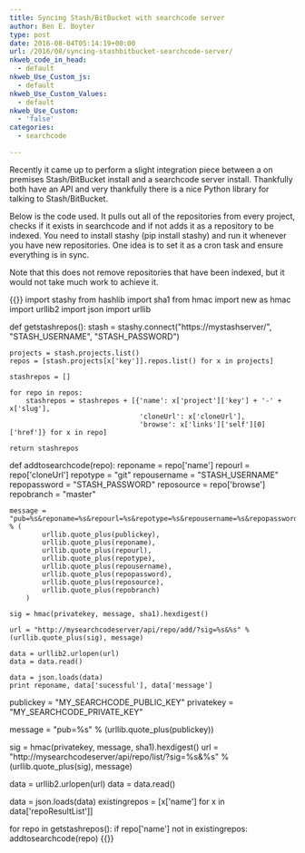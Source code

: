 ```yaml
---
title: Syncing Stash/BitBucket with searchcode server
author: Ben E. Boyter
type: post
date: 2016-08-04T05:14:19+00:00
url: /2016/08/syncing-stashbitbucket-searchcode-server/
nkweb_code_in_head:
  - default
nkweb_Use_Custom_js:
  - default
nkweb_Use_Custom_Values:
  - default
nkweb_Use_Custom:
  - 'false'
categories:
  - searchcode

---
```

Recently it came up to perform a slight integration piece between a on premises Stash/BitBucket install and a searchcode server install. Thankfully both have an API and very thankfully there is a nice Python library for talking to Stash/BitBucket.

Below is the code used. It pulls out all of the repositories from every project, checks if it exists in searchcode and if not adds it as a repository to be indexed. You need to install stashy (pip install stashy) and run it whenever you have new repositories. One idea is to set it as a cron task and ensure everything is in sync.

Note that this does not remove repositories that have been indexed, but it would not take much work to achieve it.

{{<highlight python>}}
import stashy
from hashlib import sha1
from hmac import new as hmac
import urllib2
import json
import urllib

def getstashrepos():
    stash = stashy.connect("https://mystashserver/", "STASH_USERNAME", "STASH_PASSWORD")

    projects = stash.projects.list()
    repos = [stash.projects[x['key']].repos.list() for x in projects]

    stashrepos = []

    for repo in repos:
        stashrepos = stashrepos + [{'name': x['project']['key'] + '-' + x['slug'],
                                    'cloneUrl': x['cloneUrl'],
                                    'browse': x['links']['self'][0]['href']} for x in repo]

    return stashrepos

def addtosearchcode(repo):
    reponame = repo['name']
    repourl = repo['cloneUrl']
    repotype = "git"
    repousername = "STASH_USERNAME"
    repopassword = "STASH_PASSWORD"
    reposource = repo['browse']
    repobranch = "master"

    message = "pub=%s&reponame=%s&repourl=%s&repotype=%s&repousername=%s&repopassword=%s&reposource=%s&repobranch=%s" % (
            urllib.quote_plus(publickey),
            urllib.quote_plus(reponame),
            urllib.quote_plus(repourl),
            urllib.quote_plus(repotype),
            urllib.quote_plus(repousername),
            urllib.quote_plus(repopassword),
            urllib.quote_plus(reposource),
            urllib.quote_plus(repobranch)
        )

    sig = hmac(privatekey, message, sha1).hexdigest()

    url = "http://mysearchcodeserver/api/repo/add/?sig=%s&%s" % (urllib.quote_plus(sig), message)

    data = urllib2.urlopen(url)
    data = data.read()

    data = json.loads(data)
    print reponame, data['sucessful'], data['message']


publickey = "MY_SEARCHCODE_PUBLIC_KEY"
privatekey = "MY_SEARCHCODE_PRIVATE_KEY"

message = "pub=%s" % (urllib.quote_plus(publickey))

sig = hmac(privatekey, message, sha1).hexdigest()
url = "http://mysearchcodeserver/api/repo/list/?sig=%s&%s" % (urllib.quote_plus(sig), message)

data = urllib2.urlopen(url)
data = data.read()

data = json.loads(data)
existingrepos = [x['name'] for x in data['repoResultList']]

for repo in getstashrepos():
    if repo['name'] not in existingrepos:
        addtosearchcode(repo)
{{</highlight>}}
